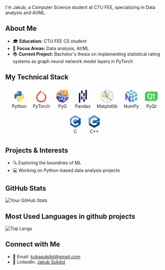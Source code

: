 
I'm Jakub, a Computer Science student at CTU FEE, specializing in Data analysis and AI/ML.

## About Me
- 🎓 **Education:** CTU FEE CS student
- 🧠 **Focus Areas:** Data analysis, AI/ML
- 📚 **Current Project:** Bachelor's thesis on implementing statistical rating systems as graph neural network model layers in PyTorch

## My Technical Stack

<div style="display: flex; flex-wrap: wrap; justify-content: center;">
  <div style="margin: 10px; text-align: center;">
    <img src="https://raw.githubusercontent.com/devicons/devicon/master/icons/python/python-original.svg" alt="Python" width="40" height="40"/>
    <div>Python</div>
  </div>
  <div style="margin: 10px; text-align: center;">
    <img src="https://raw.githubusercontent.com/devicons/devicon/master/icons/pytorch/pytorch-original.svg" alt="PyTorch" width="40" height="40"/>
    <div>PyTorch</div>
  </div>
    <div style="margin: 10px; text-align: center;">
    <img src="https://raw.githubusercontent.com/pyg-team/pyg_sphinx_theme/master/pyg_sphinx_theme/static/img/pyg_logo.png" alt="pyg" width="40" height="40"/>
    <div>PyG</div>
  </div>
  <div style="margin: 10px; text-align: center;">
    <img src="https://raw.githubusercontent.com/devicons/devicon/master/icons/pandas/pandas-original.svg" alt="Pandas" width="40" height="40"/>
    <div>Pandas</div>
  </div>
  <div style="margin: 10px; text-align: center;">
    <img src="https://raw.githubusercontent.com/devicons/devicon/master/icons/matplotlib/matplotlib-original.svg" alt="Matplotlib" width="40" height="40"/>
    <div>Matplotlib</div>
  </div>
  <div style="margin: 10px; text-align: center;">
    <img src="https://raw.githubusercontent.com/devicons/devicon/master/icons/numpy/numpy-original.svg" alt="NumPy" width="40" height="40"/>
    <div>NumPy</div>
  </div>
  <div style="margin: 10px; text-align: center;">
    <img src="https://github.com/devicons/devicon/blob/master/icons/qt/qt-original.svg" alt="PyQt" width="40" height="40"/>
    <div>PyQt</div>
  </div>
  <div style="margin: 10px; text-align: center;">
    <img src="https://raw.githubusercontent.com/devicons/devicon/master/icons/c/c-original.svg" alt="C" width="40" height="40"/>
    <div>C</div>
  </div>
  <div style="margin: 10px; text-align: center;">
    <img src="https://raw.githubusercontent.com/devicons/devicon/master/icons/cplusplus/cplusplus-original.svg" alt="C++" width="40" height="40"/>
    <div>C++</div>
  </div>
</div>


## Projects & Interests
- 🔍 Exploring the boundries of ML
- 💻 Working on Python-based data analysis projects

## GitHub Stats
![Your GitHub Stats](https://github-readme-stats.vercel.app/api?username=kubosis&show_icons=true&theme=highcontrast)

## Most Used Languages in github projects
![Top Langs](https://github-readme-stats.vercel.app/api/top-langs/?username=kubosis&layout=compact&theme=highcontrast)

## Connect with Me
- 📧 Email: [kubasukdol@gmail.com](mailto:email@example.com)
- 💼 LinkedIn: [Jakub Sukdol](https://www.linkedin.com/in/jakub-sukdol-02b236233/)
